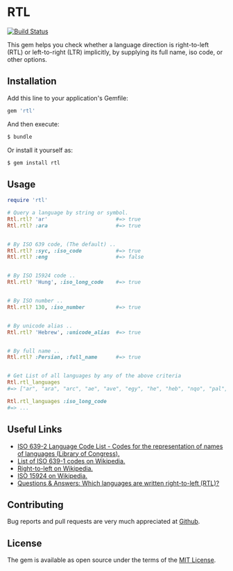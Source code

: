 # RTL
[![Build Status](https://travis-ci.org/abarrak/rtl.svg?branch=master)](https://travis-ci.org/abarrak/rtl)

This gem helps you check whether a language direction is right-to-left (RTL) or left-to-right (LTR) implicitly, by supplying its full name, iso code, or other options.

## Installation

Add this line to your application's Gemfile:

```ruby
gem 'rtl'
```

And then execute:

```sh
$ bundle
```

Or install it yourself as:

```sh
$ gem install rtl
```

## Usage

```ruby
require 'rtl'

# Query a language by string or symbol.
Rtl.rtl? 'ar'                      #=> true
Rtl.rtl? :ara                      #=> true


# By ISO 639 code, (The default) ..
Rtl.rtl? :syc, :iso_code           #=> true
Rtl.rtl? :eng                      #=> false


# By ISO 15924 code .. 
Rtl.rtl? 'Hung', :iso_long_code    #=> true


# By ISO number ..
Rtl.rtl? 130, :iso_number          #=> true


# By unicode alias ..
Rtl.rtl? 'Hebrew', :unicode_alias  #=> true


# By full name ..
Rtl.rtl? :Persian, :full_name      #=> true


# Get List of all languages by any of the above criteria
Rtl.rtl_languages
#=> ["ar", "ara", "arc", "ae", "ave", "egy", "he", "heb", "nqo", "pal", "phn", "sam", "syc", "syr", "fa", "per", "fas", "ku", "kur"]

Rtl.rtl_languages :iso_long_code
#=> ...

```

## Useful Links
* [ISO 639-2 Language Code List - Codes for the representation of names of languages (Library of Congress).](https://www.loc.gov/standards/iso639-2/php/code_list.php)
* [List of ISO 639-1 codes on Wikipedia.](https://en.wikipedia.org/wiki/List_of_ISO_639-1_codes)
* [Right-to-left on Wikipedia.](https://en.wikipedia.org/wiki/Right-to-left)
* [ISO 15924 on Wikipedia.](https://en.wikipedia.org/wiki/ISO_15924)
* [Questions & Answers: Which languages are written right-to-left (RTL)?](http://www.i18nguy.com/temp/rtl.html)

## Contributing

Bug reports and pull requests are very much appreciated at [Github](https://github.com/abarrak/rtl).


## License
The gem is available as open source under the terms of the [MIT License](http://opensource.org/licenses/MIT).

